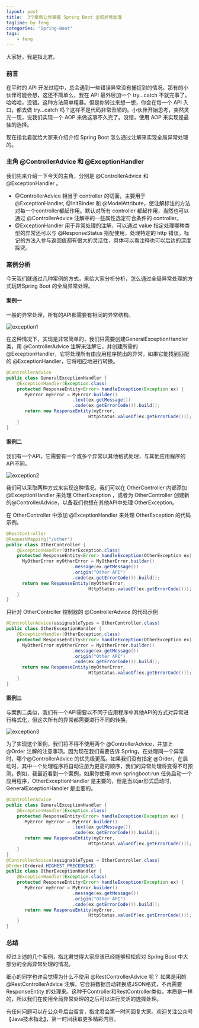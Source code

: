 ```yaml
---
layout: post
title:  3个案例让你掌握 Spring Boot 全局异常处理
tagline: by feng
categories: "Spring-Boot"
tags: 
    - feng
---
```


大家好，我是指北君。

### 前言

在平时的 API 开发过程中，总会遇到一些错误异常没有捕捉到的情况。那有的小伙伴可能会想，这还不简单么，我在 API 最外层加一个 try...catch 不就完事了。
哈哈哈，没错。这种方法简单粗暴。但是你转过来想一想，你会在每一个 API 入口，都去做 try...catch 吗？这样不是代码非常丑陋的。小伙伴开始思考，突然灵光一现，说我们实现一个 AOP 来做这事不久完了。没错，使用 AOP 来实现是最佳的选择。

现在指北君就给大家来介绍介绍 Spring Boot 怎么通过注解来实现全局异常处理的。
<!--more-->
### 主角 @ControllerAdvice 和 @ExceptionHandler

我们先来介绍一下今天的主角，分别是 @ControllerAdvice 和 @ExceptionHandler 。

+ @ControllerAdvice 相当于 controller 的切面，主要用于 @ExceptionHandler,  @InitBinder 和 @ModelAttribute，使注解标注的方法对每一个controller都起作用。默认对所有 controller 都起作用，当然也可以通过 @ControllerAdvice 注解中的一些属性选定符合条件的 controller。
+ @ExceptionHandler 用于异常处理的注解，可以通过 value 指定处理哪种类型的异常还可以与 @ResponseStatus 搭配使用，处理特定的 http 错误。标记的方法入参与返回值都有很大的灵活性，具体可以看注释也可以后边的深度探究。

### 案例分析

今天我们就通过几种案例的方式，来给大家分析分析，怎么通过全局异常处理的方式玩转Spring Boot 的全局异常处理。

#### 案例一

一般的异常处理，所有的API都需要有相同的异常结构。

![exception1](http://www.javanorth.cn/assets/images/2021/feng/exception1.png)

在这种情况下，实现是非常简单的，我们只需要创建GeneralExceptionHandler类，用 @ControllerAdvice 注解来注解它，并创建所需的 @ExceptionHandler，它将处理所有由应用程序抛出的异常，如果它能找到匹配的 @ExceptionHandler，它将相应地进行转换。

```java
@ControllerAdvice
public class GeneralExceptionHandler {
    @ExceptionHandler(Exception.class)
    protected ResponseEntity<Error> handleException(Exception ex) {
       MyError myError = MyError.builder()
                         .text(ex.getMessage())
                         .code(ex.getErrorCode()).build();
       return new ResponseEntity(myError,
                               HttpStatus.valueOf(ex.getErrorCode()));
    }
}
```

#### 案例二

我们有一个API，它需要有一个或多个异常以其他格式处理，与其他应用程序的API不同。

![exception2](http://www.javanorth.cn/assets/images/2021/feng/exception2.png)

我们可以采取两种方式来实现这种情况。我们可以在 OtherController 内部添加 @ExceptionHandler 来处理 OtherException ，或者为 OtherController 创建新的@ControllerAdvice，以备我们也想在其他API中处理 OtherException。

在 OtherController 中添加 @ExceptionHandler 来处理 OtherException 的代码示例。

```java
@RestController
@RequestMapping("/other")
public class OtherController {
    @ExceptionHandler(OtherException.class)
    protected ResponseEntity<Error> handleException(OtherException ex) {
      MyOtherError myOtherError = MyOtherError.builder()
                         .message(ex.getMessage())
                         .origin("Other API")
                         .code(ex.getErrorCode()).build();
      return new ResponseEntity(myOtherError,
                               HttpStatus.valueOf(ex.getErrorCode()));
    }
}
```

只针对 OtherController 控制器的 @ControllerAdvice 的代码示例

```java
@ControllerAdvice(assignableTypes = OtherController.class)
public class OtherExceptionHandler {
    @ExceptionHandler(OtherException.class)
    protected ResponseEntity<Error> handleException(OtherException ex) {
      MyOtherError myOtherError = MyOtherError.builder()
                         .message(ex.getMessage())
                         .origin("Other API")
                         .code(ex.getErrorCode()).build();
      return new ResponseEntity(myOtherError,
                               HttpStatus.valueOf(ex.getErrorCode()));
    }
}
```

#### 案例三

与案例二类似，我们有一个API需要以不同于应用程序中其他API的方式对异常进行格式化，但这次所有的异常都需要进行不同的转换。

![exception3](http://www.javanorth.cn/assets/images/2021/feng/exception3.png)

为了实现这个案例，我们将不得不使用两个 @ControllerAdvice，并加上 @Order 注解的注意事项。因为现在我们需要告诉 Spring，在处理同一个异常时，哪个@ControllerAdvice 的优先级更高。如果我们没有指定 @Order，在启动时，其中一个处理程序将自动注册为更高的顺序，我们的异常处理将变得不可预测。例如，我最近看到一个案例，如果你使用 mvn springboot:run 任务启动一个应用程序，OtherExceptionHandler 是主要的，但是当以jar形式启动时，GeneralExceptionHandler 是主要的。

```java
@ControllerAdvice
public class GeneralExceptionHandler {
    @ExceptionHandler(Exception.class)
    protected ResponseEntity<Error> handleException(Exception ex) {
       MyError myError = MyError.builder()
                         .text(ex.getMessage())
                         .code(ex.getErrorCode()).build();
       return new ResponseEntity(myError,
                               HttpStatus.valueOf(ex.getErrorCode()));
    }
}
@ControllerAdvice(assignableTypes = OtherController.class)
@Order(Ordered.HIGHEST_PRECEDENCE)
public class OtherExceptionHandler {
    @ExceptionHandler(Exception.class)
    protected ResponseEntity<Error> handleException(Exception ex) {
       MyError myError = MyError.builder()
                         .message(ex.getMessage())
                         .origin("Other API")
                         .code(ex.getErrorCode()).build();
       return new ResponseEntity(myError,
                               HttpStatus.valueOf(ex.getErrorCode()));
    }
}
```

### 总结

经过上述的几个案例，指北君觉得大家应该已经能够轻松应对 Spring Boot 中大部分的全局异常处理的情况。

细心的同学也许会觉得为什么不使用 @RestControllerAdvice 呢？ 如果是用的 @RestControllerAdvice 注解，它会将数据自动转换成JSON格式，不再需要ResponseEntity 的处理来。这种于Controller和RestController类似，本质是一样的，所以我们在使用全局异常处理的之后可以进行灵活的选择处理。

有任何问题可以在公众号后台留言，指北君会第一时间回复大家。欢迎关注公众号【Java技术指北】，第一时间获取更多精彩内容。

